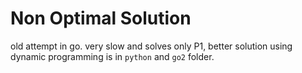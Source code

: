 # Non Optimal Solution

old attempt in go. very slow and solves only P1, better solution using
dynamic programming is in `python` and `go2` folder.
